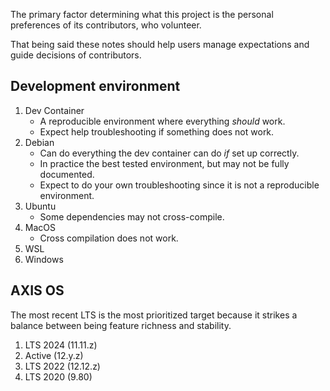 The primary factor determining what this project is the personal preferences of its contributors, who volunteer.

That being said these notes should help users manage expectations and guide decisions of contributors.

## Development environment

1. Dev Container
   - A reproducible environment where everything _should_ work.
   - Expect help troubleshooting if something does not work.
2. Debian
   - Can do everything the dev container can do _if_ set up correctly.
   - In practice the best tested environment, but may not be fully documented.
   - Expect to do your own troubleshooting since it is not a reproducible environment.
3. Ubuntu
   - Some dependencies may not cross-compile.
4. MacOS
   - Cross compilation does not work.
5. WSL
6. Windows

## AXIS OS

The most recent LTS is the most prioritized target because it strikes a balance between being feature richness and stability.

1. LTS 2024 (11.11.z)
2. Active (12.y.z)
3. LTS 2022 (12.12.z)
4. LTS 2020 (9.80)
